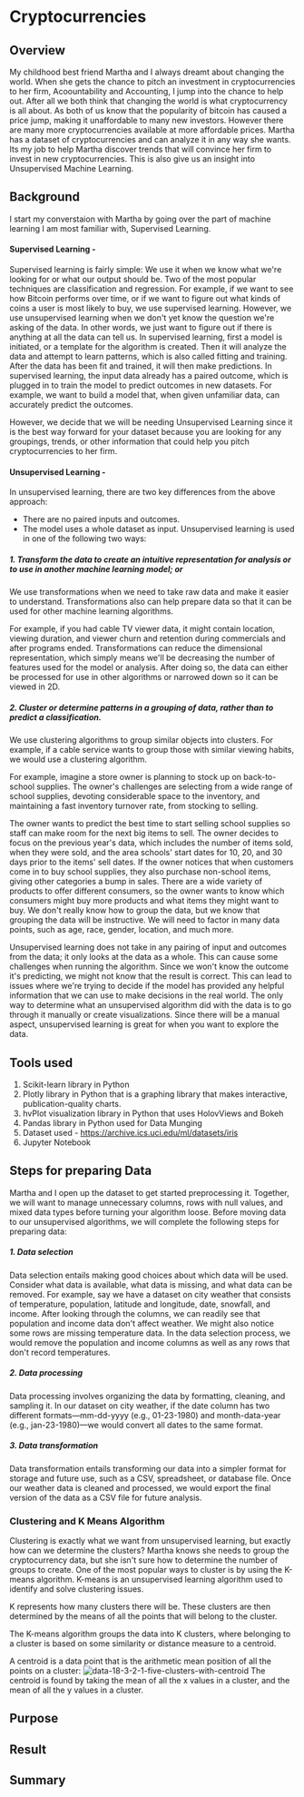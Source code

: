 # Cryptocurrencies

## Overview 
My childhood best friend Martha and I always dreamt about changing the world. When she gets the chance to pitch an investment in cryptocurrencies to her firm, Acoountability and Accounting, I jump into the chance to help out. After all we both think that changing the world is what cryptocurrency is all about. As both of us know that the popularity of bitcoin has caused a price jump, making it unaffordable to many new investors. However there are many more cryptocurrencies available at more affordable prices. Martha has a dataset of cryptocurrencies and can analyze it in any way she wants. Its my job to help Martha discover trends that will convince her firm to invest in new cryptocurrencies. This is also give us an insight into Unsupervised Machine Learning.


## Background

I start my converstaion with Martha by going over the part of machine learning I am most familiar with, Supervised Learning.
#### Supervised Learning - 
Supervised learning is fairly simple: We use it when we know what we're looking for or what our output should be. Two of the most popular techniques are classification and regression. For example, if we want to see how Bitcoin performs over time, or if we want to figure out what kinds of coins a user is most likely to buy, we use supervised learning. However, we use unsupervised learning when we don't yet know the question we're asking of the data. In other words, we just want to figure out if there is anything at all the data can tell us. In supervised learning, first a model is initiated, or a template for the algorithm is created. Then it will analyze the data and attempt to learn patterns, which is also called fitting and training. After the data has been fit and trained, it will then make predictions. In supervised learning, the input data already has a paired outcome, which is plugged in to train the model to predict outcomes in new datasets. For example, we want to build a model that, when given unfamiliar data, can accurately predict the outcomes.

However, we decide that we will be needing Unsupervised Learning since it is the best way forward for your dataset because you are looking for any groupings, trends, or other information that could help you pitch cryptocurrencies to her firm.
#### Unsupervised Learning - 
In unsupervised learning, there are two key differences from the above approach:

- There are no paired inputs and outcomes.
- The model uses a whole dataset as input.
Unsupervised learning is used in one of the following two ways:

##### 1.  Transform the data to create an intuitive representation for analysis or to use in another machine learning model; or
We use transformations when we need to take raw data and make it easier to understand. Transformations also can help prepare data so that it can be used for other machine learning algorithms.

For example, if you had cable TV viewer data, it might contain location, viewing duration, and viewer churn and retention during commercials and after programs ended. Transformations can reduce the dimensional representation, which simply means we'll be decreasing the number of features used for the model or analysis. After doing so, the data can either be processed for use in other algorithms or narrowed down so it can be viewed in 2D.
##### 2.  Cluster or determine patterns in a grouping of data, rather than to predict a classification.
We use clustering algorithms to group similar objects into clusters. For example, if a cable service wants to group those with similar viewing habits, we would use a clustering algorithm.


For example, imagine a store owner is planning to stock up on back-to-school supplies. The owner's challenges are selecting from a wide range of school supplies, devoting considerable space to the inventory, and maintaining a fast inventory turnover rate, from stocking to selling.

The owner wants to predict the best time to start selling school supplies so staff can make room for the next big items to sell. The owner decides to focus on the previous year's data, which includes the number of items sold, when they were sold, and the area schools' start dates for 10, 20, and 30 days prior to the items' sell dates. If the owner notices that when customers come in to buy school supplies, they also purchase non-school items, giving other categories a bump in sales. There are a wide variety of products to offer different consumers, so the owner wants to know which consumers might buy more products and what items they might want to buy. We don't really know how to group the data, but we know that grouping the data will be instructive. We will need to factor in many data points, such as age, race, gender, location, and much more.

Unsupervised learning does not take in any pairing of input and outcomes from the data; it only looks at the data as a whole. This can cause some challenges when running the algorithm. Since we won't know the outcome it's predicting, we might not know that the result is correct. This can lead to issues where we're trying to decide if the model has provided any helpful information that we can use to make decisions in the real world. The only way to determine what an unsupervised algorithm did with the data is to go through it manually or create visualizations. Since there will be a manual aspect, unsupervised learning is great for when you want to explore the data.

## Tools used 
1. Scikit-learn library in Python 
2. Plotly library in Python that is a graphing library that makes interactive, publication-quality charts.
3. hvPlot visualization library in Python that uses HolovViews and Bokeh
4. Pandas library in Python used for Data Munging
5. Dataset used -  https://archive.ics.uci.edu/ml/datasets/iris
6. Jupyter Notebook 

## Steps for preparing Data
Martha and I open up the dataset to get started preprocessing it. Together, we will want to manage unnecessary columns, rows with null values, and mixed data types before turning your algorithm loose. Before moving data to our unsupervised algorithms, we will complete the following steps for preparing data:

##### 1. Data selection
Data selection entails making good choices about which data will be used. Consider what data is available, what data is missing, and what data can be removed. For example, say we have a dataset on city weather that consists of temperature, population, latitude and longitude, date, snowfall, and income. After looking through the columns, we can readily see that population and income data don't affect weather. We might also notice some rows are missing temperature data. In the data selection process, we would remove the population and income columns as well as any rows that don't record temperatures.
##### 2. Data processing
Data processing involves organizing the data by formatting, cleaning, and sampling it. In our dataset on city weather, if the date column has two different formats—mm-dd-yyyy (e.g., 01-23-1980) and month-data-year (e.g., jan-23-1980)—we would convert all dates to the same format.
##### 3. Data transformation
Data transformation entails transforming our data into a simpler format for storage and future use, such as a CSV, spreadsheet, or database file. Once our weather data is cleaned and processed, we would export the final version of the data as a CSV file for future analysis.

### Clustering and K Means Algorithm 
Clustering is exactly what we want from unsupervised learning, but exactly how can we determine the clusters? Martha knows she needs to group the cryptocurrency data, but she isn't sure how to determine the number of groups to create. One of the most popular ways to cluster is by using the K-means algorithm.
K-means is an unsupervised learning algorithm used to identify and solve clustering issues.

K represents how many clusters there will be. These clusters are then determined by the means of all the points that will belong to the cluster.

The K-means algorithm groups the data into K clusters, where belonging to a cluster is based on some similarity or distance measure to a centroid.

A centroid is a data point that is the arithmetic mean position of all the points on a cluster:
![data-18-3-2-1-five-clusters-with-centroid](https://user-images.githubusercontent.com/23488019/155605523-54d0009f-7499-4d81-bf29-183c888beedc.png)
The centroid is found by taking the mean of all the x values in a cluster, and the mean of all the y values in a cluster.
## Purpose 


## Result 


## Summary 
